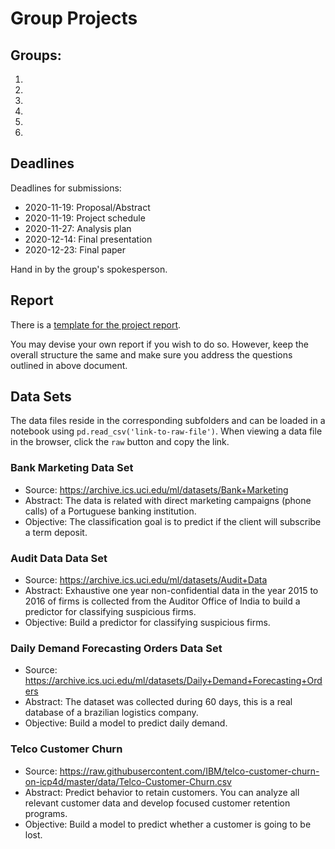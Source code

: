 # Group Projects

## Groups:

1.
2.
3. 
4. 
5.
6. 

## Deadlines

Deadlines for submissions:

- 2020-11-19: Proposal/Abstract
- 2020-11-19: Project schedule
- 2020-11-27: Analysis plan
- 2020-12-14: Final presentation
- 2020-12-23: Final paper

Hand in by the group's spokesperson.


## Report

There is a [template for the project report](https://docs.google.com/document/d/1XKDagAeMQgAjxp_7PFJj8ts2OrRpx1nJl7A0nURMb2s/edit?usp=sharing).

You may devise your own report if you wish to do so. 
However, keep the overall structure the same and make sure you address the questions
outlined in above document.

## Data Sets

The data files reside in the corresponding subfolders and can
be loaded in a notebook using `pd.read_csv('link-to-raw-file')`.
When viewing a data file in the browser, click the `raw` button and
copy the link.

### Bank Marketing Data Set
- Source: https://archive.ics.uci.edu/ml/datasets/Bank+Marketing
- Abstract: The data is related with direct marketing campaigns (phone calls) of a Portuguese banking institution.
- Objective: The classification goal is to predict if the client will subscribe a term deposit.

### Audit Data Data Set
- Source: https://archive.ics.uci.edu/ml/datasets/Audit+Data
- Abstract: Exhaustive one year non-confidential data in the year 2015 to 2016 of firms is collected from the Auditor Office of India to build a predictor for classifying suspicious firms.
- Objective: Build a predictor for classifying suspicious firms.

### Daily Demand Forecasting Orders Data Set
- Source: https://archive.ics.uci.edu/ml/datasets/Daily+Demand+Forecasting+Orders
- Abstract: The dataset was collected during 60 days, this is a real database of a brazilian logistics company.
- Objective: Build a model to predict daily demand.

### Telco Customer Churn
- Source: https://raw.githubusercontent.com/IBM/telco-customer-churn-on-icp4d/master/data/Telco-Customer-Churn.csv
- Abstract: Predict behavior to retain customers. You can analyze all relevant customer data and develop focused customer retention programs.
- Objective: Build a model to predict whether a customer is going to be lost.
